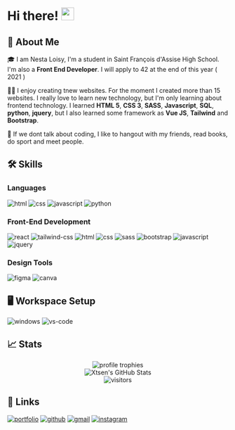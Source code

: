 # Hi there! <img src="https://media.giphy.com/media/hvRJCLFzcasrR4ia7z/giphy.gif" width="29px">

## 🚀 About Me

🎓 I am Nesta Loisy, I'm a student in Saint François d'Assise High School. I'm also a **Front End Developer**. I will apply to 42 at the end of this year ( 2021 )

👨‍💻 I enjoy creating tnew websites. For the moment I created more than 15 websites. I really love to learn new technology, but I'm only learning about frontend technology. I learned **HTML 5**, **CSS 3**, **SASS**, **Javascript**, **SQL**, **python**, **jquery**, but I also learned some framework as **Vue JS**, **Tailwind** and **Bootstrap**.

🎸 If we dont talk about coding, I like to hangout with my friends, read books, do sport and meet people.

## 🛠️ Skills

### Languages

![html](https://img.shields.io/badge/HTML5-E34F26?style=for-the-badge&logo=html5&logoColor=white)
![css](https://img.shields.io/badge/CSS3-1572B6?style=for-the-badge&logo=css3&logoColor=white)
![javascript](https://img.shields.io/badge/JavaScript-323330?style=for-the-badge&logo=javascript&logoColor=F7DF1E)
![python](https://img.shields.io/badge/Python-3776AB?style=for-the-badge&logo=python&logoColor=white)

### Front-End Development

![react](https://img.shields.io/badge/React-20232A?style=for-the-badge&logo=react&logoColor=61DAFB)
![tailwind-css](https://img.shields.io/badge/tailwind_css-06B6D4?style=for-the-badge&logo=tailwind-css&logoColor=white)
![html](https://img.shields.io/badge/HTML5-E34F26?style=for-the-badge&logo=html5&logoColor=white)
![css](https://img.shields.io/badge/CSS3-1572B6?style=for-the-badge&logo=css3&logoColor=white)
![sass](https://img.shields.io/badge/SASS-CC6699?style=for-the-badge&logo=sass&logoColor=white)
![bootstrap](https://img.shields.io/badge/Bootstrap-563D7C?style=for-the-badge&logo=bootstrap&logoColor=white)
![javascript](https://img.shields.io/badge/JavaScript-323330?style=for-the-badge&logo=javascript&logoColor=F7DF1E)
![jquery](https://img.shields.io/badge/jQuery-0769AD?style=for-the-badge&logo=jquery&logoColor=white)

### Design Tools

![figma](https://img.shields.io/badge/figma-000000?style=for-the-badge&logo=figma&logoColor=white)
![canva](https://img.shields.io/badge/canva-00C4CC?style=for-the-badge&logo=canva&logoColor=white)

## 🖥️ Workspace Setup

![windows](https://img.shields.io/badge/Windows_10-0078D6?style=for-the-badge&logo=windows&logoColor=white)
![vs-code](https://img.shields.io/badge/VS_Code-007ACC?style=for-the-badge&logo=Visual-Studio-Code&logoColor=white)

## 📈 Stats

<div align="center">
    <img src="https://github-profile-trophy.vercel.app/?username=xtsen&row=1&column=6&margin-h=8&theme=darkhub&count_private=true&margin-w=15&no-frame=true" alt="profile trophies" />
    <br />
    <img src="https://github-readme-stats.vercel.app/api?username=xtsen&show_icons=true&hide_border=true" alt="Xtsen's GitHub Stats">
    <br />
    <img src="https://visitor-badge.laobi.icu/badge?page_id=nesta.web" alt="visitors">
</div>

## 🔗 Links

[![portfolio](https://img.shields.io/badge/Portfolio-5340ff?style=for-the-badge&logo=Google-chrome&logoColor=white)](http://xtsen.me)
[![github](https://img.shields.io/badge/GitHub-000000?style=for-the-badge&logo=GitHub&logoColor=white)](https://github.com/xtsen)
[![gmail](https://img.shields.io/badge/Gmail-D14836?style=for-the-badge&logo=Gmail&logoColor=white)](mailto:https://github.com/xtsen)
[![instagram](https://img.shields.io/badge/Instagram-E4405F?style=for-the-badge&logo=instagram&logoColor=white)](https://www.instagram.com/nesta.web/)
